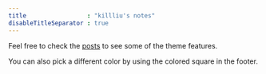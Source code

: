```yaml
---
title                 : "killliu's notes"
disableTitleSeparator : true
---
```


Feel free to check the [posts](/posts) to see some of the theme features.

You can also pick a different color by using the colored square in the footer.
